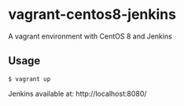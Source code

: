 # vagrant-centos8-jenkins
A vagrant environment with CentOS 8 and Jenkins

## Usage
    $ vagrant up

  Jenkins available at: http://localhost:8080/
